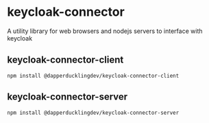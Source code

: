 # keycloak-connector

A utility library for web browsers and nodejs servers to interface with keycloak

## keycloak-connector-client
`npm install @dapperducklingdev/keycloak-connector-client`

## keycloak-connector-server
`npm install @dapperducklingdev/keycloak-connector-server`
